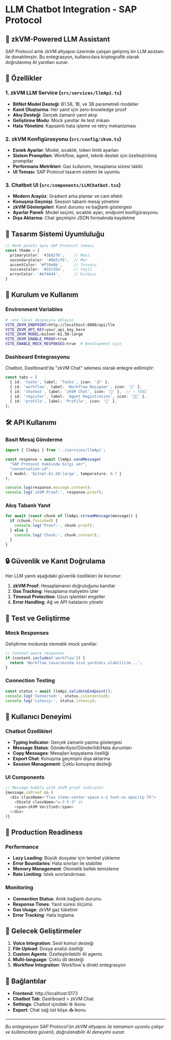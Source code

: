 # LLM Chatbot Integration - SAP Protocol

## 🤖 zkVM-Powered LLM Assistant

SAP Protocol artık zkVM altyapısı üzerinde çalışan gelişmiş bir LLM asistanı ile donatılmıştır. Bu entegrasyon, kullanıcılara kriptografik olarak doğrulanmış AI yanıtları sunar.

## 🚀 Özellikler

### 1. zkVM LLM Service (`src/services/llmApi.ts`)
- **BitNet Model Desteği**: B1.58, 1B, ve 3B parametreli modeller
- **Kanıt Oluşturma**: Her yanıt için zero-knowledge proof
- **Akış Desteği**: Gerçek zamanlı yanıt akışı
- **Geliştirme Modu**: Mock yanıtlar ile test imkanı
- **Hata Yönetimi**: Kapsamlı hata işleme ve retry mekanizması

### 2. zkVM Konfigürasyonu (`src/config/zkvm.ts`)
- **Esnek Ayarlar**: Model, sıcaklık, token limiti ayarları
- **Sistem Promptları**: Workflow, agent, teknik destek için özelleştirilmiş promptlar
- **Performans Metrikleri**: Gaz kullanımı, hesaplama süresi takibi
- **UI Teması**: SAP Protocol tasarım sistemi ile uyumlu

### 3. Chatbot UI (`src/components/LLMChatbot.tsx`)
- **Modern Arayüz**: Gradient arka planlar ve cam efekti
- **Konuşma Geçmişi**: Session tabanlı mesaj yönetimi
- **zkVM Göstergeleri**: Kanıt durumu ve bağlantı göstergesi
- **Ayarlar Paneli**: Model seçimi, sıcaklık ayarı, endpoint konfigürasyonu
- **Dışa Aktarma**: Chat geçmişini JSON formatında kaydetme

## 🎨 Tasarım Sistemi Uyumluluğu

```typescript
// Renk paleti aynı SAP Protocol teması
const theme = {
  primaryColor: '#3b82f6',    // Mavi
  secondaryColor: '#8b5cf6',  // Mor  
  accentColor: '#f59e0b',     // Turuncu
  successColor: '#22c55e',    // Yeşil
  errorColor: '#ef4444',      // Kırmızı
}
```

## 🔧 Kurulum ve Kullanım

### Environment Variables
```bash
# .env.local dosyasına ekleyin
VITE_ZKVM_ENDPOINT=http://localhost:8080/api/llm
VITE_ZKVM_API_KEY=your_api_key_here
VITE_ZKVM_MODEL=bitnet-b1.58-large
VITE_ZKVM_ENABLE_PROOF=true
VITE_ENABLE_MOCK_RESPONSES=true  # Development için
```

### Dashboard Entegrasyonu
Chatbot, Dashboard'da "zkVM Chat" sekmesi olarak entegre edilmiştir:

```typescript
const tabs = [
  { id: 'tasks', label: 'Tasks', icon: '📋' },
  { id: 'workflow', label: 'Workflow Designer', icon: '🔄' },
  { id: 'chatbot', label: 'zkVM Chat', icon: '🤖' },  // ← YENİ
  { id: 'register', label: 'Agent Registration', icon: '👨‍💼' },
  { id: 'profile', label: 'Profile', icon: '👤' },
];
```

## 🛠️ API Kullanımı

### Basit Mesaj Gönderme
```typescript
import { llmApi } from '../services/llmApi';

const response = await llmApi.sendMessage(
  "SAP Protocol hakkında bilgi ver",
  "conversation-id",
  { model: 'bitnet-b1.58-large', temperature: 0.7 }
);

console.log(response.message.content);
console.log('zkVM Proof:', response.proof);
```

### Akış Tabanlı Yanıt
```typescript
for await (const chunk of llmApi.streamMessage(message)) {
  if (chunk.finished) {
    console.log('Proof:', chunk.proof);
  } else {
    console.log('Chunk:', chunk.content);
  }
}
```

## 🔒 Güvenlik ve Kanıt Doğrulama

Her LLM yanıtı aşağıdaki güvenlik özellikleri ile korunur:

1. **zkVM Proof**: Hesaplamanın doğruluğunu kanıtlar
2. **Gas Tracking**: Hesaplama maliyetini izler
3. **Timeout Protection**: Uzun işlemleri engeller
4. **Error Handling**: Ağ ve API hatalarını yönetir

## 🧪 Test ve Geliştirme

### Mock Responses
Geliştirme modunda otomatik mock yanıtlar:
```typescript
// Context-aware responses
if (content.includes('workflow')) {
  return 'Workflow tasarımında size yardımcı olabilirim...';
}
```

### Connection Testing
```typescript
const status = await llmApi.validateEndpoint();
console.log('Connected:', status.isConnected);
console.log('Latency:', status.latency);
```

## 📱 Kullanıcı Deneyimi

### Chatbot Özellikleri
- **Typing Indicator**: Gerçek zamanlı yazma göstergesi
- **Message Status**: Gönderiliyor/Gönderildi/Hata durumları
- **Copy Messages**: Mesajları kopyalama özelliği
- **Export Chat**: Konuşma geçmişini dışa aktarma
- **Session Management**: Çoklu konuşma desteği

### UI Components
```typescript
// Message bubble with zkVM proof indicator
{message.zkProof && (
  <div className="flex items-center space-x-1 text-xs opacity-75">
    <Shield className="w-3 h-3" />
    <span>zkVM Verified</span>
  </div>
)}
```

## 🚀 Production Readiness

### Performance
- **Lazy Loading**: Büyük dosyalar için tembel yükleme
- **Error Boundaries**: Hata sınırları ile stabilite
- **Memory Management**: Otomatik bellek temizleme
- **Rate Limiting**: İstek sınırlandırması

### Monitoring
- **Connection Status**: Anlık bağlantı durumu
- **Response Times**: Yanıt süresi ölçümü
- **Gas Usage**: zkVM gaz tüketimi
- **Error Tracking**: Hata loglama

## 🎯 Gelecek Geliştirmeler

1. **Voice Integration**: Sesli komut desteği
2. **File Upload**: Dosya analizi özelliği
3. **Custom Agents**: Özelleştirilebilir AI agents
4. **Multi-language**: Çoklu dil desteği
5. **Workflow Integration**: Workflow'a direkt entegrasyon

## 🔗 Bağlantılar

- **Frontend**: http://localhost:5173
- **Chatbot Tab**: Dashboard > zkVM Chat
- **Settings**: Chatbot içindeki ⚙️ ikonu
- **Export**: Chat sağ üst köşe 📥 ikonu

---

*Bu entegrasyon SAP Protocol'ün zkVM altyapısı ile tamamen uyumlu çalışır ve kullanıcılara güvenli, doğrulanabilir AI deneyimi sunar.* 